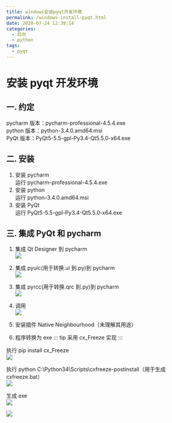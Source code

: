 ```yaml
---
title: windows安装pyqt开发环境
permalink: /windows-install-pyqt.html
date: 2020-07-24 12:39:14
categories:
  - 后台
  - python
tags:
  - pyqt
---
```


# 安装 pyqt 开发环境

## 一. 约定

pycharm 版本：pycharm-professional-4.5.4.exe  
python 版本：python-3.4.0.amd64.msi  
PyQt 版本：PyQt5-5.5-gpl-Py3.4-Qt5.5.0-x64.exe

## 二. 安装

1. 安装 pycharm  
   运行 pycharm-professional-4.5.4.exe
2. 安装 python  
   运行 python-3.4.0.amd64.msi
3. 安装 PyQt  
   运行 PyQt5-5.5-gpl-Py3.4-Qt5.5.0-x64.exe

## 三. 集成 PyQt 和 pycharm

1. 集成 Qt Designer 到 pycharm  
   ![](https://gitee.com/wangshibiao/blog_picBed2/raw/master/images/20200724124308.png)

2. 集成 pyuic(用于转换.ui 到.py)到 pycharm  
   ![](https://gitee.com/wangshibiao/blog_picBed2/raw/master/images/20200724124412.png)

3. 集成 pyrcc(用于转换.qrc 到.py)到 pycharm  
   ![](https://gitee.com/wangshibiao/blog_picBed2/raw/master/images/20200724124507.png)

4. 调用  
   ![](https://gitee.com/wangshibiao/blog_picBed2/raw/master/images/20200724124607.png)

5. 安装插件 Native Neighbourhood（未理解其用途）
6. 程序转换为 exe
   ::: tip
   采用 cx_Freeze 实现
   :::

执行 pip install cx_Freeze  
![](https://gitee.com/wangshibiao/blog_picBed2/raw/master/images/20200724124904.png)

执行 python C:\Python34\Scripts\cxfreeze-postinstall（用于生成 cxfreeze.bat）  
![](https://gitee.com/wangshibiao/blog_picBed2/raw/master/images/20200724125030.png)

生成 exe  
![](https://gitee.com/wangshibiao/blog_picBed2/raw/master/images/20200724125110.png)

![](https://gitee.com/wangshibiao/blog_picBed2/raw/master/images/20200724125144.png)
